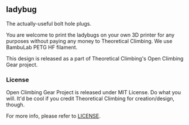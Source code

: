 ## ladybug

The actually-useful bolt hole plugs.

You are welcome to print the ladybugs on your own 3D printer for any purposes without paying any money to Theoretical Climbing.
We use BambuLab PETG HF filament.

This design is released as a part of Theoretical Climbing's Open Climbing Gear project.

### License
Open Climbing Gear Project is released under MIT License. Do what you will.
It'd be cool if you credit Theoretical Climbing for creation/design, though.

For more info, please refer to [LICENSE](LICENSE.md).
